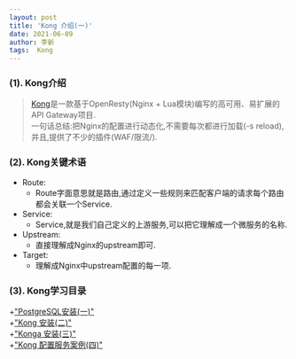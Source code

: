 ```yaml
---
layout: post
title: 'Kong 介绍(一)'
date: 2021-06-09
author: 李新
tags:  Kong
---
```


### (1). Kong介绍
> [Kong](https://docs.konghq.com/gateway-oss/2.4.x)是一款基于OpenResty(Nginx + Lua模块)编写的高可用、易扩展的API Gateway项目.   
> 一句话总结:把Nginx的配置进行动态化,不需要每次都进行加载(-s reload),并且,提供了不少的插件(WAF/限流/).    

### (2). Kong关键术语
+ Route:
   - Route字面意思就是路由,通过定义一些规则来匹配客户端的请求每个路由都会关联一个Service.
+ Service:
   - Service,就是我们自己定义的上游服务,可以把它理解成一个微服务的名称.
+ Upstream:
   - 直接理解成Nginx的upstream即可.
+ Target:
   - 理解成Nginx中upstream配置的每一项.

### (3). Kong学习目录
+["PostgreSQL安装(一)"](/2021/06/09/PostgreSQL-Install.html)    
+["Kong 安装(二)"](/2021/06/09/Kong-Install.html)    
+["Konga 安装(三)"](/2021/06/09/Konga-Install.html)     
+["Kong 配置服务案例(四)"](/2021/06/09/Kong-Api.html)   